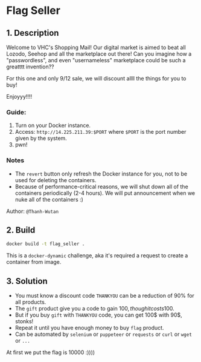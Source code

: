# Flag Seller

## 1. Description

Welcome to VHC's Shopping Mail! Our digital market is aimed to beat all Lozodo, Seehop and all the marketplace out there! Can you imagine how a "passwordless", and even "usernameless" marketplace could be such a greatttt invention??

For this one and only 9/12 sale, we will discount allll the things for you to buy!

Enjoyyy!!!!

### Guide: 
1. Turn on your Docker instance. 
2. Access: `http://14.225.211.39:$PORT` where `$PORT` is the port number given by the system.
3. pwn!

### Notes
+ The `revert` button only refresh the Docker instance for you, not to be used for deleting the containers.
+ Because of performance-critical reasons, we will shut down all of the containers periodically (2-4 hours). We will put announcement when we nuke all of the containers :)

Author: `@Thanh-Wutan`

## 2. Build

```bash
docker build -t flag_seller . 
```

This is a `docker-dynamic` challenge, aka it's required a request to create a container from image.

## 3. Solution

+ You must know a discount code `THANKYOU` can be a reduction of 90% for all products.
+ The `gift` product give you a code to gain 100$, though it costs 100$. 
+ But if you buy `gift` with `THANKYOU` code, you can get 100$ with 90$, stonks!
+ Repeat it until you have enough money to buy `flag` product.
+ Can be automated by `selenium` or `puppeteer` or `requests` or `curl` or `wget` or `...`

At first we put the flag is 10000 :))))